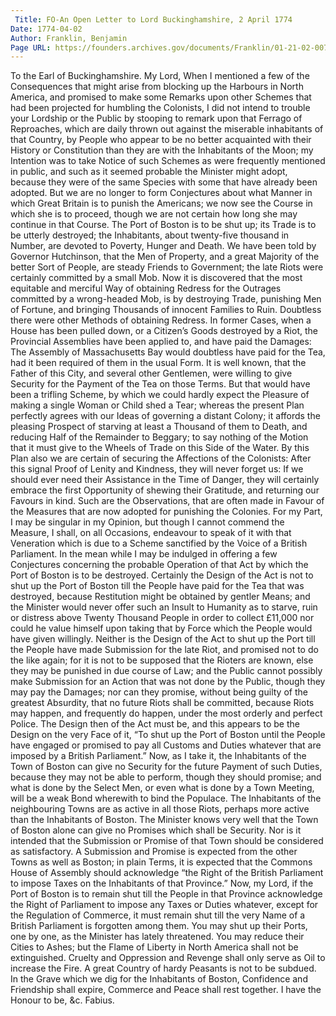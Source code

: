 ```yaml
---
 Title: FO-An Open Letter to Lord Buckinghamshire, 2 April 1774
Date: 1774-04-02
Author: Franklin, Benjamin
Page URL: https://founders.archives.gov/documents/Franklin/01-21-02-0073
---
```


To the Earl of Buckinghamshire.
My Lord,
When I mentioned a few of the Consequences that might arise from blocking up the Harbours in North America, and promised to make some Remarks upon other Schemes that had been projected for humbling the Colonists, I did not intend to trouble your Lordship or the Public by stooping to remark upon that Ferrago of Reproaches, which are daily thrown out against the miserable inhabitants of that Country, by People who appear to be no better acquainted with their History or Constitution than they are with the Inhabitants of the Moon; my Intention was to take Notice of such Schemes as were frequently mentioned in public, and such as it seemed probable the Minister might adopt, because they were of the same Species with some that have already been adopted. But we are no longer to form Conjectures about what Manner in which Great Britain is to punish the Americans; we now see the Course in which she is to proceed, though we are not certain how long she may continue in that Course. The Port of Boston is to be shut up; its Trade is to be utterly destroyed; the Inhabitants, about twenty-five thousand in Number, are devoted to Poverty, Hunger and Death. We have been told by Governor Hutchinson, that the Men of Property, and a great Majority of the better Sort of People, are steady Friends to Government; the late Riots were certainly committed by a small Mob. Now it is discovered that the most equitable and merciful Way of obtaining Redress for the Outrages committed by a wrong-headed Mob, is by destroying Trade, punishing Men of Fortune, and bringing Thousands of innocent Families to Ruin. Doubtless there were other Methods of obtaining Redress. In former Cases, when a House has been pulled down, or a Citizen’s Goods destroyed by a Riot, the Provincial Assemblies have been applied to, and have paid the Damages: The Assembly of Massachusetts Bay would doubtless have paid for the Tea, had it been required of them in the usual Form. It is well known, that the Father of this City, and several other Gentlemen, were willing to give Security for the Payment of the Tea on those Terms. But that would have been a trifling Scheme, by which we could hardly expect the Pleasure of making a single Woman or Child shed a Tear; whereas the present Plan perfectly agrees with our Ideas of governing a distant Colony; it affords the pleasing Prospect of starving at least a Thousand of them to Death, and reducing Half of the Remainder to Beggary; to say nothing of the Motion that it must give to the Wheels of Trade on this Side of the Water. By this Plan also we are certain of securing the Affections of the Colonists: After this signal Proof of Lenity and Kindness, they will never forget us: If we should ever need their Assistance in the Time of Danger, they will certainly embrace the first Opportunity of shewing their Gratitude, and returning our Favours in kind. Such are the Observations, that are often made in Favour of the Measures that are now adopted for punishing the Colonies. For my Part, I may be singular in my Opinion, but though I cannot commend the Measure, I shall, on all Occasions, endeavour to speak of it with that Veneration which is due to a Scheme sanctified by the Voice of a British Parliament. In the mean while I may be indulged in offering a few Conjectures concerning the probable Operation of that Act by which the Port of Boston is to be destroyed. Certainly the Design of the Act is not to shut up the Port of Boston till the People have paid for the Tea that was destroyed, because Restitution might be obtained by gentler Means; and the Minister would never offer such an Insult to Humanity as to starve, ruin or distress above Twenty Thousand People in order to collect £11,000 nor could he value himself upon taking that by Force which the People would have given willingly. Neither is the Design of the Act to shut up the Port till the People have made Submission for the late Riot, and promised not to do the like again; for it is not to be supposed that the Rioters are known, else they may be punished in due course of Law; and the Public cannot possibly make Submission for an Action that was not done by the Public, though they may pay the Damages; nor can they promise, without being guilty of the greatest Absurdity, that no future Riots shall be committed, because Riots may happen, and frequently do happen, under the most orderly and perfect Police. The Design then of the Act must be, and this appears to be the Design on the very Face of it, “To shut up the Port of Boston until the People have engaged or promised to pay all Customs and Duties whatever that are imposed by a British Parliament.” Now, as I take it, the Inhabitants of the Town of Boston can give no Security for the future Payment of such Duties, because they may not be able to perform, though they should promise; and what is done by the Select Men, or even what is done by a Town Meeting, will be a weak Bond wherewith to bind the Populace. The Inhabitants of the neighbouring Towns are as active in all those Riots, perhaps more active than the Inhabitants of Boston. The Minister knows very well that the Town of Boston alone can give no Promises which shall be Security. Nor is it intended that the Submission or Promise of that Town should be considered as satisfactory. A Submission and Promise is expected from the other Towns as well as Boston; in plain Terms, it is expected that the Commons House of Assembly should acknowledge “the Right of the British Parliament to impose Taxes on the Inhabitants of that Province.” Now, my Lord, if the Port of Boston is to remain shut till the People in that Province acknowledge the Right of Parliament to impose any Taxes or Duties whatever, except for the Regulation of Commerce, it must remain shut till the very Name of a British Parliament is forgotten among them. You may shut up their Ports, one by one, as the Minister has lately threatened. You may reduce their Cities to Ashes; but the Flame of Liberty in North America shall not be extinguished. Cruelty and Oppression and Revenge shall only serve as Oil to increase the Fire. A great Country of hardy Peasants is not to be subdued. In the Grave which we dig for the Inhabitants of Boston, Confidence and Friendship shall expire, Commerce and Peace shall rest together. I have the Honour to be, &c.
Fabius.

